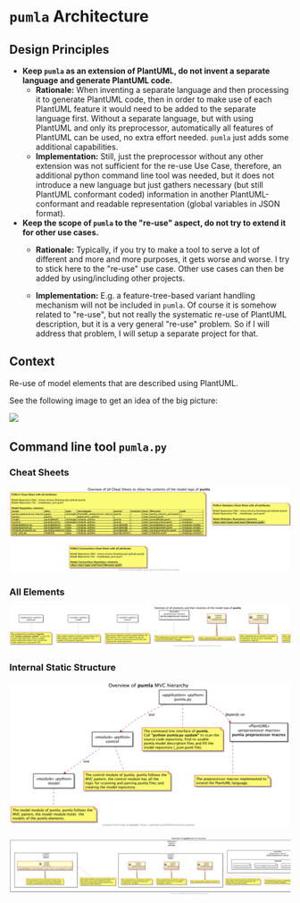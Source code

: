 # `pumla` Architecture

## Design Principles

- **Keep `pumla` as an extension of PlantUML, do not invent 
  a separate language and generate PlantUML code.**
  - **Rationale:** When inventing a separate language and 
    then processing it to generate PlantUML code, then
    in order to make use of each PlantUML feature it would
    need to be added to the separate language first. Without
    a separate language, but with using PlantUML and only its
    preprocessor, automatically all features of PlantUML can be
    used, no extra effort needed. `pumla` just adds some
    additional capabilities.
  - **Implementation:** Still, just the preprocessor without any
    other extension was not sufficient for the re-use Use Case,
    therefore, an additional python command line tool was needed,
    but it does not introduce a new language but just gathers 
    necessary (but still PlantUML conformant coded) information
    in another PlantUML-conformant and readable representation
    (global variables in JSON format).
- **Keep the scope of `pumla` to the "re-use" aspect, do not try
  to extend it for other use cases.**
  - **Rationale:** Typically, if you try to make a tool to serve
    a lot of different and more and more purposes, it gets worse 
    and worse. I try to stick here to the "re-use" use case. Other
    use cases can then be added by using/including other projects.

  - **Implementation:** E.g. a feature-tree-based variant handling
    mechanism will not be included in `pumla`. Of course it is 
    somehow related to "re-use", but not really the systematic re-use
    of PlantUML description, but it is a very general "re-use"
    problem. So if I will address that problem, I will setup a separate
    project for that.
  
## Context
Re-use of model elements that are described using PlantUML.

See the following image to get an idea of the big picture:

![](./01_context/pumla_context.png)

## Command line tool `pumla.py`

### Cheat Sheets

![](./00_pics/overview_allcheatsheets.png)

### All Elements

![](./00_pics/overview_allelements.png)

### Internal Static Structure 

![](./00_pics/overview_structure_hierarchy.png)

![](./00_pics/overview_internalstructure.png)


